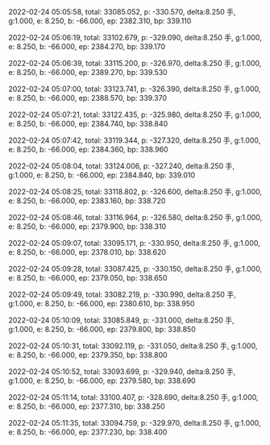 2022-02-24 05:05:58, total: 33085.052, p: -330.570, delta:8.250 手, g:1.000, e: 8.250, b: -66.000, ep: 2382.310, bp: 339.110

2022-02-24 05:06:19, total: 33102.679, p: -329.090, delta:8.250 手, g:1.000, e: 8.250, b: -66.000, ep: 2384.270, bp: 339.170

2022-02-24 05:06:39, total: 33115.200, p: -326.970, delta:8.250 手, g:1.000, e: 8.250, b: -66.000, ep: 2389.270, bp: 339.530

2022-02-24 05:07:00, total: 33123.741, p: -326.390, delta:8.250 手, g:1.000, e: 8.250, b: -66.000, ep: 2388.570, bp: 339.370

2022-02-24 05:07:21, total: 33122.435, p: -325.980, delta:8.250 手, g:1.000, e: 8.250, b: -66.000, ep: 2384.740, bp: 338.840

2022-02-24 05:07:42, total: 33119.344, p: -327.320, delta:8.250 手, g:1.000, e: 8.250, b: -66.000, ep: 2384.360, bp: 338.960

2022-02-24 05:08:04, total: 33124.006, p: -327.240, delta:8.250 手, g:1.000, e: 8.250, b: -66.000, ep: 2384.840, bp: 339.010

2022-02-24 05:08:25, total: 33118.802, p: -326.600, delta:8.250 手, g:1.000, e: 8.250, b: -66.000, ep: 2383.160, bp: 338.720

2022-02-24 05:08:46, total: 33116.964, p: -326.580, delta:8.250 手, g:1.000, e: 8.250, b: -66.000, ep: 2379.900, bp: 338.310

2022-02-24 05:09:07, total: 33095.171, p: -330.950, delta:8.250 手, g:1.000, e: 8.250, b: -66.000, ep: 2378.010, bp: 338.620

2022-02-24 05:09:28, total: 33087.425, p: -330.150, delta:8.250 手, g:1.000, e: 8.250, b: -66.000, ep: 2379.050, bp: 338.650

2022-02-24 05:09:49, total: 33082.219, p: -330.990, delta:8.250 手, g:1.000, e: 8.250, b: -66.000, ep: 2380.610, bp: 338.950

2022-02-24 05:10:09, total: 33085.849, p: -331.000, delta:8.250 手, g:1.000, e: 8.250, b: -66.000, ep: 2379.800, bp: 338.850

2022-02-24 05:10:31, total: 33092.119, p: -331.050, delta:8.250 手, g:1.000, e: 8.250, b: -66.000, ep: 2379.350, bp: 338.800

2022-02-24 05:10:52, total: 33093.699, p: -329.940, delta:8.250 手, g:1.000, e: 8.250, b: -66.000, ep: 2379.580, bp: 338.690

2022-02-24 05:11:14, total: 33100.407, p: -328.690, delta:8.250 手, g:1.000, e: 8.250, b: -66.000, ep: 2377.310, bp: 338.250

2022-02-24 05:11:35, total: 33094.759, p: -329.970, delta:8.250 手, g:1.000, e: 8.250, b: -66.000, ep: 2377.230, bp: 338.400